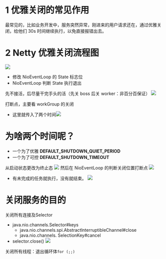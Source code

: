#  1 优雅关闭的常见作用

最常见的，比如业务开发中，服务突然异常，刚进来的用户请求还在，通过优雅关闭，给他们 30s 时间继续执行，以免直接报错出去。
# 2 Netty 优雅关闭流程图

![](https://img-blog.csdnimg.cn/20201224142834412.png?x-oss-process=image/watermark,type_ZmFuZ3poZW5naGVpdGk,shadow_10,text_SmF2YUVkZ2U=,size_1,color_FFFFFF,t_70)

- 修改 NioEventLoop 的 State 标志位
- NioEventLoop 判断 State 执行退出

 先不接活，后尽量干完手头的活（先关 boss 后关 worker：非百分百保证）
![](https://img-blog.csdnimg.cn/20201224143009104.png?x-oss-process=image/watermark,type_ZmFuZ3poZW5naGVpdGk,shadow_10,text_SmF2YUVkZ2U=,size_1,color_FFFFFF,t_70)

打断点，主要看 workGroup 的关闭
- 这里就传入了两个时间![](https://img-blog.csdnimg.cn/20201224144059120.png?x-oss-process=image/watermark,type_ZmFuZ3poZW5naGVpdGk,shadow_10,text_SmF2YUVkZ2U=,size_16,color_FFFFFF,t_70)

# 为啥两个时间呢？
- 一个为了优雅
**DEFAULT_SHUTDOWN_QUIET_PERIOD**
- 一个为了可控
**DEFAULT_SHUTDOWN_TIMEOUT**


从启动状态更改为终止态
![](https://img-blog.csdnimg.cn/20201224144902149.png?x-oss-process=image/watermark,type_ZmFuZ3poZW5naGVpdGk,shadow_10,text_SmF2YUVkZ2U=,size_1,color_FFFFFF,t_70)
然后在 NioEventLoop 的判断关闭位置打断点
![](https://img-blog.csdnimg.cn/20201224145956947.png?x-oss-process=image/watermark,type_ZmFuZ3poZW5naGVpdGk,shadow_10,text_SmF2YUVkZ2U=,size_1,color_FFFFFF,t_70)
- 有未完成的任务就执行，没有就结束。
![](https://img-blog.csdnimg.cn/20201224152537877.png?x-oss-process=image/watermark,type_ZmFuZ3poZW5naGVpdGk,shadow_10,text_SmF2YUVkZ2U=,size_1,color_FFFFFF,t_70)
# 关闭服务的目的
关闭所有连接及Selector
- java.nio.channels.Selector#keys
	- java.nio.channels.spi.AbstractlnterruptibleChannel#close
	- java.nio.channels. SelectionKey#cancel
- selector.close()
![](https://img-blog.csdnimg.cn/20201224154403568.png?x-oss-process=image/watermark,type_ZmFuZ3poZW5naGVpdGk,shadow_10,text_SmF2YUVkZ2U=,size_1,color_FFFFFF,t_70)

关闭所有线程：退出循环体`for (;;)`
